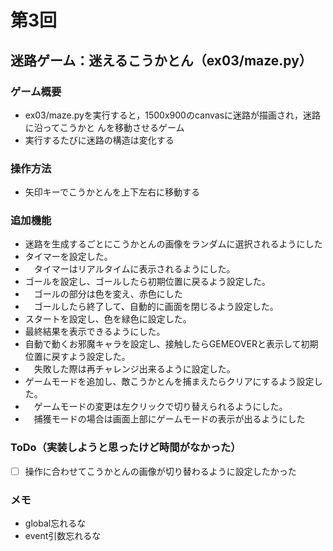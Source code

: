 # 第3回
## 迷路ゲーム：迷えるこうかとん（ex03/maze.py）
### ゲーム概要
- ex03/maze.pyを実行すると，1500x900のcanvasに迷路が描画され，迷路に沿ってこうかと
んを移動させるゲーム
- 実行するたびに迷路の構造は変化する
### 操作方法
- 矢印キーでこうかとんを上下左右に移動する
### 追加機能
- 迷路を生成するごとにこうかとんの画像をランダムに選択されるようにした
- タイマーを設定した。
- 　タイマーはリアルタイムに表示されるようにした。
- ゴールを設定し、ゴールしたら初期位置に戻るよう設定した。
- 　ゴールの部分は色を変え、赤色にした
- 　ゴールしたら終了して、自動的に画面を閉じるよう設定した。
- スタートを設定し、色を緑色に設定した。
- 最終結果を表示できるようにした。
- 自動で動くお邪魔キャラを設定し、接触したらGEMEOVERと表示して初期位置に戻すよう設定した。
- 　失敗した際は再チャレンジ出来るように設定した。
- ゲームモードを追加し、敵こうかとんを捕まえたらクリアにするよう設定した。
- 　ゲームモードの変更は左クリックで切り替えられるようにした。
- 　捕獲モードの場合は画面上部にゲームモードの表示が出るようにした
### ToDo（実装しようと思ったけど時間がなかった）
- [ ] 操作に合わせてこうかとんの画像が切り替わるように設定したかった
### メモ
- global忘れるな
- event引数忘れるな